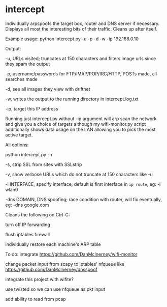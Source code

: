 intercept
========

Individually arpspoofs the target box, router and DNS server if necessary. Displays all most the interesting bits of their traffic. Cleans up after itself. 

Example usage:
python intercept.py -u -p -d -w -ip 192.168.0.10

Output: 

-u, URLs visited; truncates at 150 characters and filters image urls since they spam the output 

-p, username/passwords for FTP/IMAP/POP/IRC/HTTP, POSTs made, all searches made 

-d, see all images they view with driftnet

-w, writes the output to the running directory in intercept.log.txt

-ip, target this IP address 


Running just intercept.py without -ip argument will arp scan the network and give you a choice of targets although my wifi-monitor.py script additionally shows data usage on the LAN allowing you to pick the most active target.

All options:

python intercept.py -h


-s, strip SSL from sites with SSLstrip

-v, show verbose URLs which do not truncate at 150 characters like -u

-i INTERFACE, specify interface; default is first interface in `ip route`, eg: -i wlan0

-dns DOMAIN, DNS spoofing; race condition with router, will fix eventually, eg: -dns google.com


Cleans the following on Ctrl-C:

  turn off IP forwarding

  flush iptables firewall

  individually restore each machine's ARP table


To do:
  integrate https://github.com/DanMcInerney/wifi-monitor

  change packet input from scapy to iptables' nfqueue like https://github.com/DanMcInerney/dnsspoof

  integrate this project with wifite?

  use twisted so we can use nfqueue as pkt input

  add ability to read from pcap
